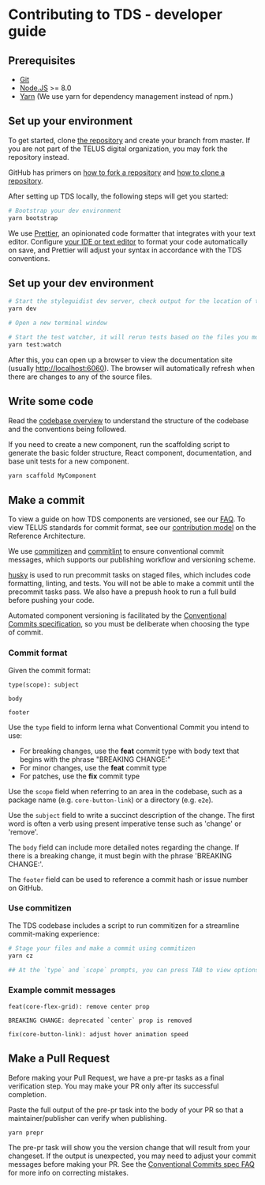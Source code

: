 # Contributing to TDS - developer guide

## Prerequisites

* [Git](https://git-scm.com/)
* [Node.JS](https://nodejs.org) >= 8.0
* [Yarn](https://yarnpkg.com) (We use yarn for dependency management instead of npm.)

## Set up your environment

To get started, clone [the repository](https://github.com/telusdigital/tds-core) and create your branch from master.
If you are not part of the TELUS digital organization, you may fork the repository instead.

GitHub has primers on [how to fork a repository](https://help.github.com/articles/fork-a-repo/) and [how to clone a repository](https://help.github.com/articles/cloning-a-repository/).

After setting up TDS locally, the following steps will get you started:

```bash
# Bootstrap your dev environment
yarn bootstrap
```

We use [Prettier](https://prettier.io/), an opinionated code formatter that integrates with your text editor. Configure [your
IDE or text editor](https://prettier.io/docs/en/editors.html) to format your code automatically on save, and Prettier will
adjust your syntax in accordance with the TDS conventions.

## Set up your dev environment

```bash
# Start the styleguidist dev server, check output for the location of the docs
yarn dev

# Open a new terminal window

# Start the test watcher, it will rerun tests based on the files you modify
yarn test:watch
```

After this, you can open up a browser to view the documentation site (usually <http://localhost:6060>). The browser will
automatically refresh when there are changes to any of the source files.

## Write some code

Read the [codebase overview](./codebase-overview.md) to understand the structure of the codebase and the conventions being followed.

If you need to create a new component, run the scaffolding script to generate the basic folder structure, React component,
documentation, and base unit tests for a new component.

```bash
yarn scaffold MyComponent
```

## Make a commit

To view a guide on how TDS components are versioned, see our [FAQ](../faq.md#how-is-tds-versioned).
To view TELUS standards for commit format, see our [contribution model][contribution-model] on the Reference Architecture.

We use [commitizen](https://github.com/commitizen/cz-cli) and [commitlint](https://github.com/marionebl/commitlint) to
ensure conventional commit messages, which supports our publishing workflow and versioning scheme.

[husky](https://github.com/typicode/husky) is used to run precommit tasks on staged files, which includes code formatting, linting, and tests.
You will not be able to make a commit until the precommit tasks pass. We also have a prepush hook to run a full build before pushing your code.

Automated component versioning is facilitated by the [Conventional Commits specification](https://conventionalcommits.org/), so you must
be deliberate when choosing the type of commit.

### Commit format

Given the commit format:

```
type(scope): subject

body

footer
```

Use the `type` field to inform lerna what Conventional Commit you intend to use:

* For breaking changes, use the **feat** commit type with body text that begins with the phrase "BREAKING CHANGE:"
* For minor changes, use the **feat** commit type
* For patches, use the **fix** commit type

Use the `scope` field when referring to an area in the codebase, such as a package name (e.g. `core-button-link`) or
a directory (e.g. `e2e`).

Use the `subject` field to write a succinct description of the change. The first word is often a verb using present
imperative tense such as 'change' or 'remove'.

The `body` field can include more detailed notes regarding the change. If there is a breaking change, it must begin with
the phrase 'BREAKING CHANGE:'.

The `footer` field can be used to reference a commit hash or issue number on GitHub.

### Use commitizen

The TDS codebase includes a script to run commitizen for a streamline commit-making experience:

```bash
# Stage your files and make a commit using commitizen
yarn cz

## At the `type` and `scope` prompts, you can press TAB to view options
```

### Example commit messages

```
feat(core-flex-grid): remove center prop

BREAKING CHANGE: deprecated `center` prop is removed
```

```
fix(core-button-link): adjust hover animation speed
```

## Make a Pull Request

Before making your Pull Request, we have a pre-pr tasks as a final verification step. You may make your PR only after its successful
completion.

Paste the full output of the pre-pr task into the body of your PR so that a maintainer/publisher can verify when publishing.

```bash
yarn prepr
```

The pre-pr task will show you the version change that will result from your changeset. If the output is unexpected, you may need
to adjust your commit messages before making your PR. See the [Conventional Commits spec FAQ](https://conventionalcommits.org/#faq) for more info on correcting mistakes.

[contribution-model]: https://github.com/telusdigital/reference-architecture/blob/f9d0670a8303351ed80589ea09fddb4f7757d19a/process/contribution-model.md
